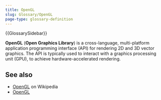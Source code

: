 ```yaml
---
title: OpenGL
slug: Glossary/OpenGL
page-type: glossary-definition
---
```


{{GlossarySidebar}}

**OpenGL** (**Open Graphics Library**) is a cross-language, multi-platform application programming interface (API) for rendering 2D and 3D vector graphics. The API is typically used to interact with a graphics processing unit (GPU), to achieve hardware-accelerated rendering.

## See also

- [OpenGL](https://en.wikipedia.org/wiki/OpenGL) on Wikipedia
- [OpenGL](https://www.opengl.org/)
